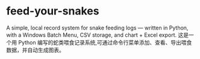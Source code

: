 # feed-your-snakes
A simple, local record system for snake feeding logs — written in Python, with a Windows Batch Menu, CSV storage, and chart + Excel export. 这是一个用 Python 编写的蛇类喂食记录系统,可通过命令行菜单添加、查看、导出喂食数据，并自动生成图表。
